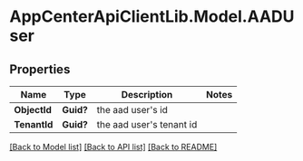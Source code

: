 # AppCenterApiClientLib.Model.AADUser
## Properties

Name | Type | Description | Notes
------------ | ------------- | ------------- | -------------
**ObjectId** | **Guid?** | the aad user&#x27;s id | 
**TenantId** | **Guid?** | the aad user&#x27;s tenant id | 

[[Back to Model list]](../README.md#documentation-for-models) [[Back to API list]](../README.md#documentation-for-api-endpoints) [[Back to README]](../README.md)

